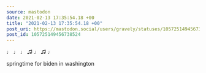 ```yaml
---
source: mastodon
date: 2021-02-13 17:35:54.18 +00
title: "2021-02-13 17:35:54.18 +00"
post_uri: https://mastodon.social/users/gravely/statuses/105725149456738524
post_id: 105725149456738524
---
```

♩ ♩ ♩ ♫ ♩ ♫ ♩

springtime for biden in washington



